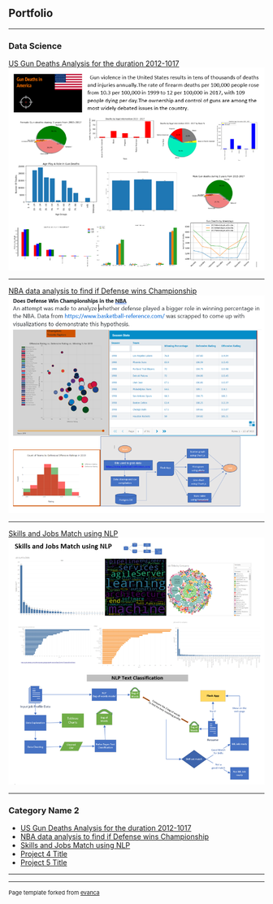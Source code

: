 ## Portfolio

---

### Data Science 

[US Gun Deaths Analysis for the duration 2012-1017 ](https://github.com/SharmaBhumi/Project-1)
<img src="images/gun_violence_analysis.PNG?raw=true"/>

---
[NBA data analysis to find if Defense wins Championship ](https://sharmabhumi.github.io/Project-02-NBA-Analysis/)
<img src="images/NBA Analysis.PNG?raw=true"/>

---
[Skills and Jobs Match using NLP ](https://github.com/SharmaBhumi/ML_Skills_Match)
<img src="images/NLP Text classification.PNG?raw=true"/>

---

### Category Name 2

- [US Gun Deaths Analysis for the duration 2012-1017](https://github.com/SharmaBhumi/Project-1)
- [NBA data analysis to find if Defense wins Championship](https://github.com/SharmaBhumi/Project-02-NBA-Analysis)
- [Skills and Jobs Match using NLP ](https://github.com/SharmaBhumi/ML_Skills_Match)
- [Project 4 Title](http://example.com/)
- [Project 5 Title](http://example.com/)

---




---
<p style="font-size:11px">Page template forked from <a href="https://github.com/evanca/quick-portfolio">evanca</a></p>
<!-- Remove above link if you don't want to attibute -->
